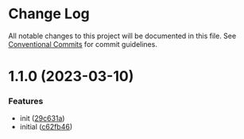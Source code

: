 # Change Log

All notable changes to this project will be documented in this file.
See [Conventional Commits](https://conventionalcommits.org) for commit guidelines.

# 1.1.0 (2023-03-10)


### Features

* init ([29c631a](https://github.com/eduardoborges/monorepo/commit/29c631a5b12995cec703b1370e6c1d3b063411e9))
* initial ([c62fb46](https://github.com/eduardoborges/monorepo/commit/c62fb46bfaffb2b8ebc4bd52af03425cd7e6a745))

